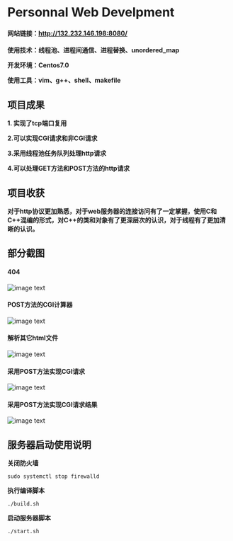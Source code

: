 # Personnal Web Develpment
#### 网站链接：http://132.232.146.198:8080/
**使用技术：线程池、进程间通信、进程替换、unordered_map**

**开发环境：Centos7.0**

**使用工具：vim、g++、shell、makefile**
## 项目成果
**1. 实现了tcp端口复用**

**2.可以实现CGI请求和非CGI请求**

**3.采用线程池任务队列处理http请求**

**4.可以处理GET方法和POST方法的http请求**
## 项目收获
**对于http协议更加熟悉，对于web服务器的连接访问有了一定掌握，使用C和C++混编的形式，对C++的类和对象有了更深层次的认识，对于线程有了更加清晰的认识。**

## 部分截图
#### 404
![image text](https://github.com/xiaoweixiao/Per-Web-devel/blob/master/picture/404.png)
#### POST方法的CGI计算器
![image text](https://github.com/xiaoweixiao/Per-Web-devel/blob/master/picture/POST.png)
#### 解析其它html文件
![image text](https://github.com/xiaoweixiao/Per-Web-devel/blob/master/picture/html.png)
#### 采用POST方法实现CGI请求
![image text](https://github.com/xiaoweixiao/Per-Web-devel/blob/master/picture/post_cal.png)
#### 采用POST方法实现CGI请求结果
![image text](https://github.com/xiaoweixiao/Per-Web-devel/blob/master/picture/post_cal2.png)

## 服务器启动使用说明
**关闭防火墙**
```
sudo systemctl stop firewalld
```
**执行编译脚本**
```
./build.sh
```
**启动服务器脚本**
```
./start.sh
```
